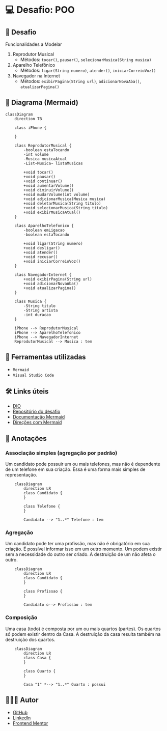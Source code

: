 # 💻 Desafio: POO

## 🎯 Desafio

Funcionalidades a Modelar

1. Reprodutor Musical
    - Métodos: `tocar()`, `pausar()`, `selecionarMusica(String musica)`
2. Aparelho Telefônico
    - Métodos: `ligar(String numero)`, `atender()`, `iniciarCorreioVoz()`
3. Navegador na Internet
    - Métodos: `exibirPagina(String url)`, `adicionarNovaAba()`, `atualizarPagina()`

## 📌 Diagrama (Mermaid)

```mermaid
classDiagram
    direction TB

    class iPhone {

    }

    class ReprodutorMusical {
        -boolean estaTocando
        -int volume
        -Musica musicaAtual
        -List~Musica~ listaMusicas

        +void tocar()
        +void pausar()
        +void continuar()
        +void aumentarVolume()
        +void diminuirVolume()
        +void mudarVolume(int volume)
        +void adicionarMusica(Musica musica)
        +void deletarMusica(String titulo)
        +void selecionarMusica(String titulo)
        +void exibirMusicaAtual()
    }

    class AparelhoTelefonico {
        -boolean emLigacao
        -boolean estaTocando

        +void ligar(String numero)
        +void desligar()
        +void atender()
        +void recusar()
        +void iniciarCorreioVoz()
    }

    class NavegadorInternet {
        +void exibirPagina(String url)
        +void adicionarNovaAba()
        +void atualizarPagina()
    }

    class Musica {
        -String titulo
        -String artista
        -int duracao
    }

    iPhone --> ReprodutorMusical
    iPhone --> AparelhoTelefonico
    iPhone --> NavegadorInternet
    ReprodutorMusical --> Musica : tem
```

## 🧱 Ferramentas utilizadas

- `Mermaid`
- `Visual Studio Code`

## 🛠️ Links úteis

- [DIO](https://www.dio.me/)
- [Repositório do desafio](https://github.com/digitalinnovationone/trilha-java-basico/tree/main/desafios/poo)
- [Documentação Mermaid](https://mermaid.js.org/syntax/classDiagram.html)
- [Direções com Mermaid](https://jojozhuang.github.io/tutorial/mermaid-cheat-sheet/)

## 📓 Anotações

### Associação simples (agregação por padrão)

Um candidato pode possuir um ou mais telefones, mas não é dependente de um telefone em sua criação. Essa é uma forma mais simples de representação.

```mermaid
    classDiagram
        direction LR
        class Candidato {
        }

        class Telefone {
        }

        Candidato --> "1..*" Telefone : tem
```

### Agregação

Um candidato pode ter uma profissão, mas não é obrigatório em sua criação. É possível informar isso em um outro momento. Um podem existir sem a necessidade do outro ser criado. A destruição de um não afeta o outro.

```mermaid
    classDiagram
        direction LR
        class Candidato {
        }

        class Profissao {
        }

        Candidato o--> Profissao : tem
```

### Composição

Uma casa (todo) é composta por um ou mais quartos (partes). Os quartos só podem existir dentro da Casa. A destruição da casa resulta também na destruição dos quartos.

```mermaid
    classDiagram
        direction LR
        class Casa {
        }

        class Quarto {
        }

        Casa "1" *--> "1..*" Quarto : possui
```

## 🧑🏻‍💻 Autor

- [GitHub](https://github.com/GracilianoOG)
- [LinkedIn](https://www.linkedin.com/in/gabrielgmbarros)
- [Frontend Mentor](https://www.frontendmentor.io/profile/GracilianoOG)